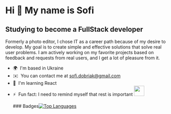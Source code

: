 Hi 👋 My name is Sofi
=============================

Studying to become a FullStack developer
----------------------------------------

Formerly a photo editor, I chose IT as a career path because of my desire to develop. My goal is to create simple and effective solutions that solve real user problems. I am actively working on my favorite projects based on feedback and requests from real users, and I get a lot of pleasure from it.

*   🌍  I'm based in Ukraine
*   ✉️  You can contact me at [sofi.dobriak@gmail.com](mailto:sofi.dobriak@gmail.com)
*   🧠  I'm learning React
*   ⚡  Fun fact: I need to remind myself that rest is important
                    </a>
                      <a href="https://www.linkedin.com/in/sofi-dobriak" target="_blank" rel="noreferrer">
                    <picture>
                    <source media="(prefers-color-scheme: dark)" srcset="https://raw.githubusercontent.com/danielcranney/readme-generator/main/public/icons/socials/linkedin-dark.svg" />
                    <source media="(prefers-color-scheme: light)" srcset="https://raw.githubusercontent.com/danielcranney/readme-generator/main/public/icons/socials/linkedin.svg" />
                    <img src="https://raw.githubusercontent.com/danielcranney/readme-generator/main/public/icons/socials/linkedin.svg" width="32" height="32" />
                    </picture>
                    </a></p>### Badges<a href="https://github.com/sofi-dobriak" align="left"><img src="https://github-readme-stats.vercel.app/api/top-langs/?username=sofi-dobriak&langs_count=10&title_color=0891b2&text_color=ffffff&icon_color=0891b2&bg_color=1c1917&hide_border=true&locale=en&custom_title=Top%20%Languages" alt="Top Languages" /></a>

